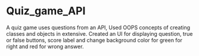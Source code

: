 # Quiz_game_API
A quiz game uses questions from an API, Used OOPS concepts of creating classes and objects in extensive. Created an UI for displaying question, true or false buttons, score label and change background color for green for right and red for wrong answer.
